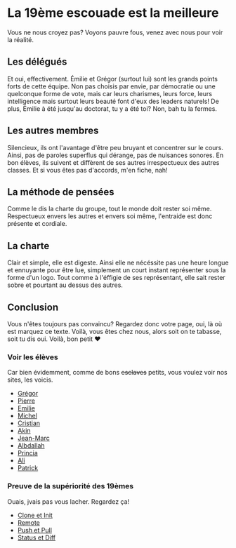 <!DOCTYPE html>
<html lang="en">

<head>
    <meta charset="UTF-8">
    <meta http-equiv="X-UA-Compatible" content="IE=edge">
    <meta name="viewport" content="width=device-width, initial-scale=1.0">
    <title>Document</title>
    <script src="https://cdn.jsdelivr.net/npm/bootstrap@5.1.3/dist/js/bootstrap.bundle.min.js" integrity="sha384-ka7Sk0Gln4gmtz2MlQnikT1wXgYsOg+OMhuP+IlRH9sENBO0LRn5q+8nbTov4+1p" 
    crossorigin="anonymous"></script>
<!-- Pixel Code for https://www.potion.io/ -->
<script async src="https://www.potion.io/pixel/anqq1rn59fk0dhs93u0jzmwadi7f8xqx"></script>
<!-- END Pixel Code -->
</head>


# La 19ème escouade est la meilleure

Vous ne nous croyez pas? Voyons pauvre fous, venez avec nous pour voir la réalité.

## Les délégués

Et oui, effectivement. Émilie et Grégor (surtout lui) sont les grands points forts de cette équipe. Non pas choisis par envie, par démocratie ou une quelconque forme de vote, mais car leurs charismes, leurs force, leurs intelligence mais surtout leurs beauté font d'eux des leaders naturels! De plus, Émilie à été jusqu'au doctorat, tu y a été toi? Non, bah tu la fermes.

## Les autres membres

Silencieux, ils ont l'avantage d'être peu bruyant et concentrer sur le cours. Ainsi, pas de paroles superflus qui dérange, pas de nuisances sonores. En bon élèves, ils suivent et diffèrent de ses autres irrespectueux des autres classes. Et si vous êtes pas d'accords, m'en fiche, nah!

## La méthode de pensées

Comme le dis la charte du groupe, tout le monde doit rester soi même. Respectueux envers les autres et envers soi même, l'entraide est donc présente et cordiale.

## La charte

Clair et simple, elle est digeste. Ainsi elle ne nécéssite pas une heure longue et ennuyante pour être lue, simplement un court instant représenter sous la forme d'un logo. Tout comme à l'éffigie de ses représentant, elle sait rester sobre et pourtant au dessus des autres.

## Conclusion

Vous n'êtes toujours pas convaincu? Regardez donc votre page, oui, là où est marquez ce texte. Voilà, vous êtes chez nous, alors soit on te tabasse, soit tu dis oui. Voilà, bon petit :heart:

### Voir les élèves

Car bien évidemment, comme de bons ~~esclaves~~ petits, vous voulez voir nos sites, les voicis.

- [Grégor](https://failyriece.github.io/)
- [Pierre](https://prbe.github.io/)
- [Emilie](https://femknight.github.io/)
- [Michel](https://stuude.github.io/)
- [Cristian](https://fifthyonko.github.io/)
- [Akin](https://akin-ay.github.io/)
- [Jean-Marc](https://nxoo971.github.io/)
- [Albdallah](https://abdallah785.github.io/)
- [Princia](https://prinkuf.github.io/)
- [Ali](https://daxio190.github.io/)
- [Patrick](https://bandoba.github.io/)

### Preuve de la supériorité des 19èmes

Ouais, jvais pas vous lacher. Regardez ça!

- [Clone et Init](https://femknight.github.io/clone/)
- [Remote](https://akin-ay.github.io/remote/)
- [Push et Pull](https://julienv-it.github.io/push-pull/)
- [Status et Diff](https://julienv-it.github.io/status-diff/)
